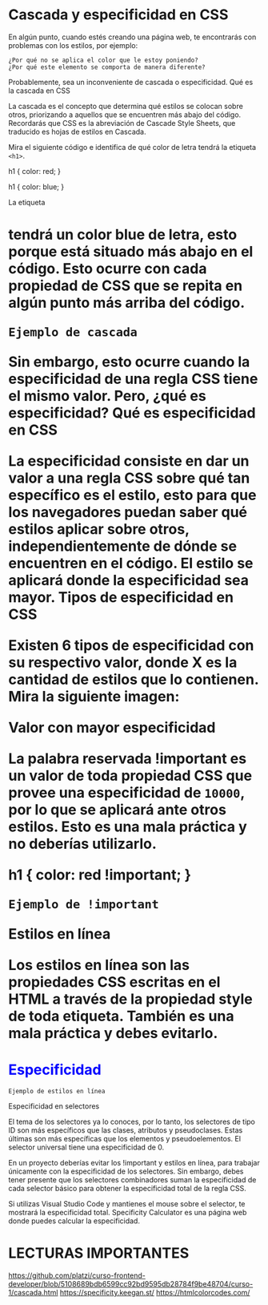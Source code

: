 # Cascada y especificidad en CSS

En algún punto, cuando estés creando una página web, te encontrarás con problemas con los estilos, por ejemplo:

    ¿Por qué no se aplica el color que le estoy poniendo?
    ¿Por qué este elemento se comporta de manera diferente?

Probablemente, sea un inconveniente de cascada o especificidad.
Qué es la cascada en CSS

La cascada es el concepto que determina qué estilos se colocan sobre otros, priorizando a aquellos que se encuentren más abajo del código. Recordarás que CSS es la abreviación de Cascade Style Sheets, que traducido es hojas de estilos en Cascada.

Mira el siguiente código e identifica de qué color de letra tendrá la etiqueta `<h1>`.

h1 {
    color: red;
}

h1 {
    color: blue;
}

La etiqueta <h1> tendrá un color blue de letra, esto porque está situado más abajo en el código. Esto ocurre con cada propiedad de CSS que se repita en algún punto más arriba del código.

    Ejemplo de cascada

Sin embargo, esto ocurre cuando la especificidad de una regla CSS tiene el mismo valor. Pero, ¿qué es especificidad?
Qué es especificidad en CSS

La especificidad consiste en dar un valor a una regla CSS sobre qué tan específico es el estilo, esto para que los navegadores puedan saber qué estilos aplicar sobre otros, independientemente de dónde se encuentren en el código. El estilo se aplicará donde la especificidad sea mayor.
Tipos de especificidad en CSS

Existen 6 tipos de especificidad con su respectivo valor, donde X es la cantidad de estilos que lo contienen. Mira la siguiente imagen:

Valor con mayor especificidad

La palabra reservada !important es un valor de toda propiedad CSS que provee una especificidad de `10000`, por lo que se aplicará ante otros estilos. Esto es una mala práctica y no deberías utilizarlo.

h1 {
    color: red !important;
}


    Ejemplo de !important

Estilos en línea

Los estilos en línea son las propiedades CSS escritas en el HTML a través de la propiedad style de toda etiqueta. También es una mala práctica y debes evitarlo.

<h1 style="color: blue;">Especificidad</h1>

    Ejemplo de estilos en línea

Especificidad en selectores

El tema de los selectores ya lo conoces, por lo tanto, los selectores de tipo ID son más específicos que las clases, atributos y pseudoclases. Estas últimas son más específicas que los elementos y pseudoelementos. El selector universal tiene una especificidad de 0.

En un proyecto deberías evitar los !important y estilos en línea, para trabajar únicamente con la especificidad de los selectores. Sin embargo, debes tener presente que los selectores combinadores suman la especificidad de cada selector básico para obtener la especificidad total de la regla CSS.

Si utilizas Visual Studio Code y mantienes el mouse sobre el selector, te mostrará la especificidad total. Specificity Calculator es una página web donde puedes calcular la especificidad.

# LECTURAS IMPORTANTES

https://github.com/platzi/curso-frontend-developer/blob/5108689bdb6599cc92bd9595db28784f9be48704/curso-1/cascada.html
https://specificity.keegan.st/
https://htmlcolorcodes.com/
